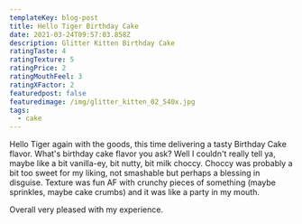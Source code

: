 ```yaml
---
templateKey: blog-post
title: Hello Tiger Birthday Cake
date: 2021-03-24T09:57:03.858Z
description: Glitter Kitten Birthday Cake
ratingTaste: 4
ratingTexture: 5
ratingPrice: 2
ratingMouthFeel: 3
ratingXFactor: 2
featuredpost: false
featuredimage: /img/glitter_kitten_02_540x.jpg
tags:
  - cake
---
```

Hello Tiger again with the goods, this time delivering a tasty Birthday Cake flavor. What's birthday cake flavor you ask? Well I couldn't really tell ya, maybe like a bit vanilla-ey, bit nutty, bit milk choccy. Choccy was probably a bit too sweet for my liking, not smashable but perhaps a blessing in disguise. Texture was fun AF with crunchy pieces of something (maybe sprinkles, maybe cake crumbs) and it was like a party in my mouth. 

Overall very pleased with my experience.